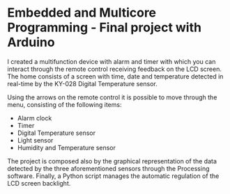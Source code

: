 # Embedded and Multicore Programming - Final project with Arduino

I created a multifunction device with alarm and timer with which you can interact through the remote control receiving feedback on the LCD screen. The home consists of a screen with time, date and temperature detected in real-time by the KY-028 Digital Temperature sensor.

Using the arrows on the remote control it is possible to move through the menu, consisting of the following items:
- Alarm clock
- Timer
- Digital Temperature sensor
- Light sensor
- Humidity and Temperature sensor

The project is composed also by the graphical representation of the data detected by the three aforementioned sensors through the Processing software. Finally, a Python script manages the automatic regulation of the LCD screen backlight.